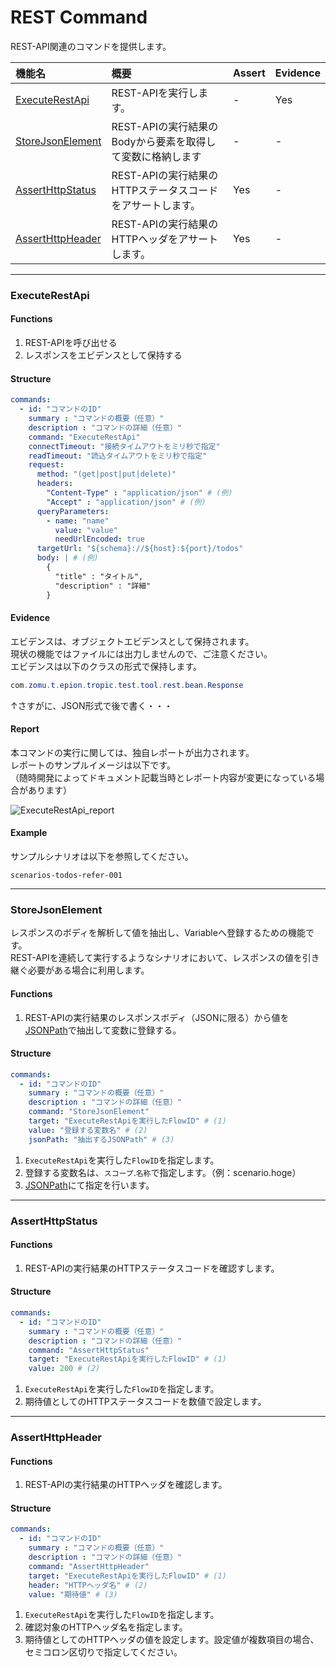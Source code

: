 # REST Command

REST-API関連のコマンドを提供します。

|機能名|概要|Assert|Evidence|
|:---|:---|:---|:---|
|[ExecuteRestApi](#ExecuteRestApi)|REST-APIを実行します。|-|Yes|
|[StoreJsonElement](#StoreJsonElement)|REST-APIの実行結果のBodyから要素を取得して変数に格納します|-|-|
|[AssertHttpStatus](#AssertHttpStatus)|REST-APIの実行結果のHTTPステータスコードをアサートします。|Yes|-|
|[AssertHttpHeader](#AssertHttpHeader)|REST-APIの実行結果のHTTPヘッダをアサートします。|Yes|-|

------

### ExecuteRestApi

#### Functions

1. REST-APIを呼び出せる
2. レスポンスをエビデンスとして保持する

#### Structure

```yaml
commands:
  - id: "コマンドのID"
    summary : "コマンドの概要（任意）"
    description : "コマンドの詳細（任意）"
    command: "ExecuteRestApi"
    connectTimeout: "接続タイムアウトをミリ秒で指定"
    readTimeout: "読込タイムアウトをミリ秒で指定"
    request:
      method: "(get|post|put|delete)"
      headers:
        "Content-Type" : "application/json" # (例)
        "Accept" : "application/json" # (例)
      queryParameters:
        - name: "name"
          value: "value"
          needUrlEncoded: true
      targetUrl: "${schema}://${host}:${port}/todos"
      body: | # (例)
        {
          "title" : "タイトル",
          "description" : "詳細"
        }
```

#### Evidence

エビデンスは、オブジェクトエビデンスとして保持されます。  
現状の機能ではファイルには出力しませんので、ご注意ください。  
エビデンスは以下のクラスの形式で保持します。

```java
com.zomu.t.epion.tropic.test.tool.rest.bean.Response
```

↑さすがに、JSON形式で後で書く・・・

#### Report

本コマンドの実行に関しては、独自レポートが出力されます。  
レポートのサンプルイメージは以下です。  
（随時開発によってドキュメント記載当時とレポート内容が変更になっている場合があります）

![ExecuteRestApi_report](pages/specification/command/images/ExecuteRestApi_report.png)


#### Example

サンプルシナリオは以下を参照してください。

```
scenarios-todos-refer-001
```

------

### StoreJsonElement

レスポンスのボディを解析して値を抽出し、Variableへ登録するための機能です。  
REST-APIを連続して実行するようなシナリオにおいて、レスポンスの値を引き継ぐ必要がある場合に利用します。

#### Functions

1. REST-APIの実行結果のレスポンスボディ（JSONに限る）から値を[JSONPath](https://github.com/json-path/JsonPath)で抽出して変数に登録する。

#### Structure

```yaml
commands:
  - id: "コマンドのID"
    summary : "コマンドの概要（任意）"
    description : "コマンドの詳細（任意）"
    command: "StoreJsonElement"
    target: "ExecuteRestApiを実行したFlowID" # (1)
    value: "登録する変数名" # (2)
    jsonPath: "抽出するJSONPath" # (3)
```
1. `ExecuteRestApi`を実行した`FlowID`を指定します。
1. 登録する変数名は、`スコープ`.`名称`で指定します。（例：scenario.hoge）
1. [JSONPath](https://github.com/json-path/JsonPath)にて指定を行います。

------

### AssertHttpStatus

#### Functions

1. REST-APIの実行結果のHTTPステータスコードを確認すします。

#### Structure

```yaml
commands:
  - id: "コマンドのID"
    summary : "コマンドの概要（任意）"
    description : "コマンドの詳細（任意）"
    command: "AssertHttpStatus"
    target: "ExecuteRestApiを実行したFlowID" # (1)
    value: 200 # (2)
```
1. `ExecuteRestApi`を実行した`FlowID`を指定します。
2. 期待値としてのHTTPステータスコードを数値で設定します。

------

### AssertHttpHeader

#### Functions

1. REST-APIの実行結果のHTTPヘッダを確認します。

#### Structure

```yaml
commands:
  - id: "コマンドのID"
    summary : "コマンドの概要（任意）"
    description : "コマンドの詳細（任意）"
    command: "AssertHttpHeader"
    target: "ExecuteRestApiを実行したFlowID" # (1)
    header: "HTTPヘッダ名" # (2)
    value: "期待値" # (3)
```
1. `ExecuteRestApi`を実行した`FlowID`を指定します。
1. 確認対象のHTTPヘッダ名を指定します。
2. 期待値としてのHTTPヘッダの値を設定します。設定値が複数項目の場合、セミコロン区切りで指定してください。
